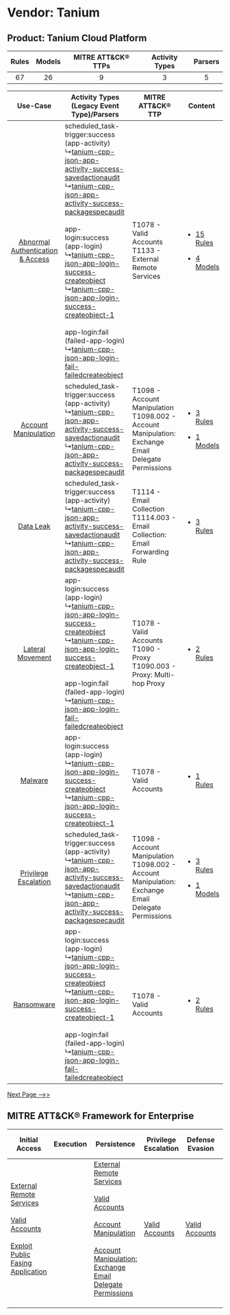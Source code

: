 Vendor: Tanium
==============
Product: Tanium Cloud Platform
------------------------------
| Rules | Models | MITRE ATT&CK® TTPs | Activity Types | Parsers |
|:-----:|:------:|:------------------:|:--------------:|:-------:|
|  67   |   26   |         9          |       3        |    5    |

|    Use-Case    | Activity Types (Legacy Event Type)/Parsers    | MITRE ATT&CK® TTP    | Content    |
|:----:| ---- | ---- | ---- |
| [Abnormal Authentication & Access](../../../UseCases/uc_abnormal_authentication_&_access.md) |  scheduled_task-trigger:success (app-activity)<br> ↳[tanium-cpp-json-app-activity-success-savedactionaudit](Ps/pC_taniumcppjsonappactivitysuccesssavedactionaudit.md)<br> ↳[tanium-cpp-json-app-activity-success-packagespecaudit](Ps/pC_taniumcppjsonappactivitysuccesspackagespecaudit.md)<br><br> app-login:success (app-login)<br> ↳[tanium-cpp-json-app-login-success-createobject](Ps/pC_taniumcppjsonapploginsuccesscreateobject.md)<br> ↳[tanium-cpp-json-app-login-success-createobject-1](Ps/pC_taniumcppjsonapploginsuccesscreateobject1.md)<br><br> app-login:fail (failed-app-login)<br> ↳[tanium-cpp-json-app-login-fail-failedcreateobject](Ps/pC_taniumcppjsonapploginfailfailedcreateobject.md)<br> | T1078 - Valid Accounts<br>T1133 - External Remote Services<br>    | [<ul><li>15 Rules</li></ul><ul><li>4 Models</li></ul>](RM/r_m_tanium_tanium_cloud_platform_Abnormal_Authentication_&_Access.md) |
|    [Account Manipulation](../../../UseCases/uc_account_manipulation.md)    |  scheduled_task-trigger:success (app-activity)<br> ↳[tanium-cpp-json-app-activity-success-savedactionaudit](Ps/pC_taniumcppjsonappactivitysuccesssavedactionaudit.md)<br> ↳[tanium-cpp-json-app-activity-success-packagespecaudit](Ps/pC_taniumcppjsonappactivitysuccesspackagespecaudit.md)<br>    | T1098 - Account Manipulation<br>T1098.002 - Account Manipulation: Exchange Email Delegate Permissions<br> | [<ul><li>3 Rules</li></ul><ul><li>1 Models</li></ul>](RM/r_m_tanium_tanium_cloud_platform_Account_Manipulation.md)    |
|    [Data Leak](../../../UseCases/uc_data_leak.md)    |  scheduled_task-trigger:success (app-activity)<br> ↳[tanium-cpp-json-app-activity-success-savedactionaudit](Ps/pC_taniumcppjsonappactivitysuccesssavedactionaudit.md)<br> ↳[tanium-cpp-json-app-activity-success-packagespecaudit](Ps/pC_taniumcppjsonappactivitysuccesspackagespecaudit.md)<br>    | T1114 - Email Collection<br>T1114.003 - Email Collection: Email Forwarding Rule<br>    | [<ul><li>3 Rules</li></ul>](RM/r_m_tanium_tanium_cloud_platform_Data_Leak.md)    |
|    [Lateral Movement](../../../UseCases/uc_lateral_movement.md)    |  app-login:success (app-login)<br> ↳[tanium-cpp-json-app-login-success-createobject](Ps/pC_taniumcppjsonapploginsuccesscreateobject.md)<br> ↳[tanium-cpp-json-app-login-success-createobject-1](Ps/pC_taniumcppjsonapploginsuccesscreateobject1.md)<br><br> app-login:fail (failed-app-login)<br> ↳[tanium-cpp-json-app-login-fail-failedcreateobject](Ps/pC_taniumcppjsonapploginfailfailedcreateobject.md)<br>    | T1078 - Valid Accounts<br>T1090 - Proxy<br>T1090.003 - Proxy: Multi-hop Proxy<br>    | [<ul><li>2 Rules</li></ul>](RM/r_m_tanium_tanium_cloud_platform_Lateral_Movement.md)    |
|    [Malware](../../../UseCases/uc_malware.md)    |  app-login:success (app-login)<br> ↳[tanium-cpp-json-app-login-success-createobject](Ps/pC_taniumcppjsonapploginsuccesscreateobject.md)<br> ↳[tanium-cpp-json-app-login-success-createobject-1](Ps/pC_taniumcppjsonapploginsuccesscreateobject1.md)<br>    | T1078 - Valid Accounts<br>    | [<ul><li>1 Rules</li></ul>](RM/r_m_tanium_tanium_cloud_platform_Malware.md)    |
|    [Privilege Escalation](../../../UseCases/uc_privilege_escalation.md)    |  scheduled_task-trigger:success (app-activity)<br> ↳[tanium-cpp-json-app-activity-success-savedactionaudit](Ps/pC_taniumcppjsonappactivitysuccesssavedactionaudit.md)<br> ↳[tanium-cpp-json-app-activity-success-packagespecaudit](Ps/pC_taniumcppjsonappactivitysuccesspackagespecaudit.md)<br>    | T1098 - Account Manipulation<br>T1098.002 - Account Manipulation: Exchange Email Delegate Permissions<br> | [<ul><li>3 Rules</li></ul><ul><li>1 Models</li></ul>](RM/r_m_tanium_tanium_cloud_platform_Privilege_Escalation.md)    |
|    [Ransomware](../../../UseCases/uc_ransomware.md)    |  app-login:success (app-login)<br> ↳[tanium-cpp-json-app-login-success-createobject](Ps/pC_taniumcppjsonapploginsuccesscreateobject.md)<br> ↳[tanium-cpp-json-app-login-success-createobject-1](Ps/pC_taniumcppjsonapploginsuccesscreateobject1.md)<br><br> app-login:fail (failed-app-login)<br> ↳[tanium-cpp-json-app-login-fail-failedcreateobject](Ps/pC_taniumcppjsonapploginfailfailedcreateobject.md)<br>    | T1078 - Valid Accounts<br>    | [<ul><li>2 Rules</li></ul>](RM/r_m_tanium_tanium_cloud_platform_Ransomware.md)    |
[Next Page -->>](2_ds_tanium_tanium_cloud_platform.md)

MITRE ATT&CK® Framework for Enterprise
--------------------------------------
| Initial Access                                                                                                                                                                                                                         | Execution | Persistence                                                                                                                                                                                                                                                                                                                                 | Privilege Escalation                                                | Defense Evasion                                                     | Credential Access | Discovery | Lateral Movement | Collection                                                                                                                                                            | Command and Control                                                                                                                       | Exfiltration | Impact |
| -------------------------------------------------------------------------------------------------------------------------------------------------------------------------------------------------------------------------------------- | --------- | ------------------------------------------------------------------------------------------------------------------------------------------------------------------------------------------------------------------------------------------------------------------------------------------------------------------------------------------- | ------------------------------------------------------------------- | ------------------------------------------------------------------- | ----------------- | --------- | ---------------- | --------------------------------------------------------------------------------------------------------------------------------------------------------------------- | ----------------------------------------------------------------------------------------------------------------------------------------- | ------------ | ------ |
| [External Remote Services](https://attack.mitre.org/techniques/T1133)<br><br>[Valid Accounts](https://attack.mitre.org/techniques/T1078)<br><br>[Exploit Public Fasing Application](https://attack.mitre.org/techniques/T1190)<br><br> |           | [External Remote Services](https://attack.mitre.org/techniques/T1133)<br><br>[Valid Accounts](https://attack.mitre.org/techniques/T1078)<br><br>[Account Manipulation](https://attack.mitre.org/techniques/T1098)<br><br>[Account Manipulation: Exchange Email Delegate Permissions](https://attack.mitre.org/techniques/T1098/002)<br><br> | [Valid Accounts](https://attack.mitre.org/techniques/T1078)<br><br> | [Valid Accounts](https://attack.mitre.org/techniques/T1078)<br><br> |                   |           |                  | [Email Collection](https://attack.mitre.org/techniques/T1114)<br><br>[Email Collection: Email Forwarding Rule](https://attack.mitre.org/techniques/T1114/003)<br><br> | [Proxy: Multi-hop Proxy](https://attack.mitre.org/techniques/T1090/003)<br><br>[Proxy](https://attack.mitre.org/techniques/T1090)<br><br> |              |        |